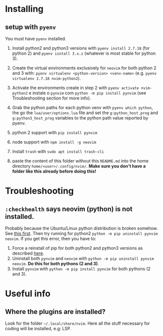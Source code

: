 # Installing

## setup with `pyenv`
You must have `pyenv` installed.

1. Install python2 and python3 versions with `pyenv install 2.7.18` (for python 2) and `pyenv isntall 3.x.z` (whatever is most stable for python 3).
2. Create the virtual environments exclusively for `neovim` for both python 2 and 3 with: `pyenv virtualenv <python-version> <venv-name>` (e.g. `pyenv virtualenv 2.7.18 nvim-python2`).
3. Activate the environments create in step 2 with `pyenv activate nvim-python2` e instale o `pynvim` com `python -m pip install pynvim` (see Troubleshooting section for more info).
4. Grab the python paths for each python venv with `pyenv which python`, the go the `lua/user/options.lua` file and set the `g:python_host_prog` and `g:python3_host_prog` variables to the python path value reported by pyenv.

1. python 2 support with `pip install pynvim`
2. node support with `npm install -g neovim`
3. Install `trash` with `sudo apt install trash-cli`
3. paste the content of this folder without this `README.md` into the home directory `home/<user>/.config/nvim/`. **Make sure you don't have a folder like this already before doing this!**

# Troubleshooting
## `:checkhealth` says neovim (python) is not installed.
Probably because the Ubuntu/Linux python distribution is broken somehow. See [this first](https://github.com/neovim/neovim/issues/9246#issuecomment-477066616). Then try running for python2 `python -m pip uninstall pynvim neovim`. If you get this error, then you have to:
1. Force a reinstall of pip for both python2 and python3 versions as described [here](https://askubuntu.com/a/1026848).
2. Uninstall both `pynvim` and `neovim` with `python -m pip uninstall pynvim neovim`. **Do this for both pythons (2 and 3)**.
3. Install `pynvim` with `python -m pip install pynvim` for both pythons (2 and 3).

# Useful info
## Where the plugins are installed?
Look for the folder `~/.local/share/nvim`. Here all the stuff necessary for coding will be installed, e.g: LSP.
